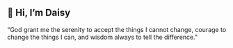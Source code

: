 ## 👋 Hi, I’m Daisy 
“God grant me the serenity to accept the things I cannot change, courage to change the things I can, and wisdom always to tell the difference." 

<!---
daisyzhang2024/daisyzhang2024 is a ✨ special ✨ repository because its `README.md` (this file) appears on your GitHub profile.
You can click the Preview link to take a look at your changes.
--->
